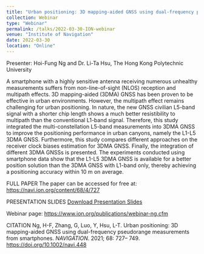 ```yaml
---
title: "Urban positioning: 3D mapping-aided GNSS using dual-frequency pseudorange measurements from smartphones"
collection: Webinar
type: "Webinar"
permalink: /talks/2022-03-30-ION-webinar
venue: "Institute of Navigation"
date: 2022-03-30
location: "Online"
---
```


Presenter: Hoi-Fung Ng and Dr. Li-Ta Hsu, The Hong Kong Polytechnic University

A smartphone with a highly sensitive antenna receiving numerous unhealthy measurements suffers from non-line-of-sight (NLOS) reception and multipath effects. 3D mapping-aided (3DMA) GNSS has been proven to be effective in urban environments. However, the multipath effect remains challenging for urban positioning. In nature, the new GNSS civilian L5-band signal with a shorter chip length shows a much better resistibility to multipath than the conventional L1-band signal. Therefore, this study integrated the multi-constellation L5-band measurements into 3DMA GNSS to improve the positioning performance in urban canyons, namely the L1-L5 3DMA GNSS. Furthermore, this study compares different approaches on the receiver clock biases estimation for 3DMA GNSS. Finally, the integration of different 3DMA GNSSs is presented. The experiments conducted using smartphone data show that the L1-L5 3DMA GNSS is available for a better position solution than the 3DMA GNSS with L1-band only, thereby achieving a positioning accuracy within 10 m on average.

FULL PAPER
The paper can be accessed for free at: https://navi.ion.org/content/68/4/727

PRESENTATION SLIDES
[Download Presentation Slides](https://www.ion.org/publications/upload/Ng-Webinar-March-2022.pdf)

Webinar page: https://www.ion.org/publications/webinar-ng.cfm

CITATION
Ng, H-F, Zhang, G, Luo, Y, Hsu, L-T. Urban positioning: 3D mapping-aided GNSS using dual-frequency pseudorange measurements from smartphones. <i>NAVIGATION</i>. 2021; 68: 727– 749. https://doi.org/10.1002/navi.448


